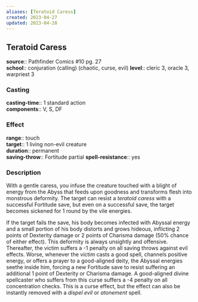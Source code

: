 ```yaml
---
aliases: [Teratoid Caress]
created: 2023-04-27
updated: 2023-04-28
---
```


## Teratoid Caress

**source**:: Pathfinder Comics \#10 pg. 27  
**school**:: conjuration (calling) (chaotic, curse, evil)
**level**:: cleric 3, oracle 3, warpriest 3

### Casting

**casting-time**:: 1 standard action  
**components**:: V, S, DF

### Effect

**range**:: touch  
**target**:: 1 living non-evil creature  
**duration**:: permanent  
**saving-throw**:: Fortitude partial
**spell-resistance**:: yes

### Description

With a gentle caress, you infuse the creature touched with a blight of energy from the Abyss that feeds upon goodness and transforms flesh into monstrous deformity. The target can resist a *teratoid caress* with a successful Fortitude save, but even on a successful save, the target becomes sickened for 1 round by the vile energies.  
  
If the target fails the save, his body becomes infected with Abyssal energy and a small portion of his body distorts and grows hideous, inflicting 2 points of Dexterity damage or 2 points of Charisma damage (50% chance of either effect). This deformity is always unsightly and offensive. Thereafter, the victim suffers a -1 penalty on all saving throws against evil effects. Worse, whenever the victim casts a good spell, channels positive energy, or offers a prayer to a good-aligned deity, the Abyssal energies seethe inside him, forcing a new Fortitude save to resist suffering an additional 1 point of Dexterity or Charisma damage. A good-aligned divine spellcaster who suffers from this curse suffers a -4 penalty on all concentration checks. This is a curse effect, but the effect can also be instantly removed with a *dispel evil* or *atonement* spell.
